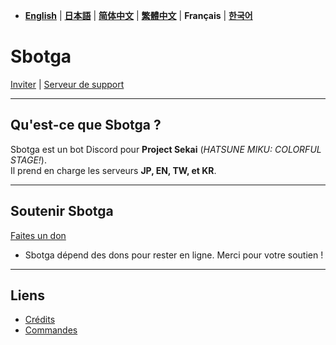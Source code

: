 - [**English**](README.md) | [**日本語**](README_jp.md) | [**简体中文**](README_zh.md) | [**繁體中文**](README_zh-tw.md) | **Français** | [**한국어**](README_kr.md)

# **Sbotga**

[Inviter](https://discord.com/oauth2/authorize?client_id=1322253224799109281) | [Serveur de support](https://discord.gg/JKANSRGPNW)

---

## **Qu'est-ce que Sbotga ?**  
Sbotga est un bot Discord pour **Project Sekai** (*HATSUNE MIKU: COLORFUL STAGE!*).  
Il prend en charge les serveurs **JP, EN, TW, et KR**.

---

## **Soutenir Sbotga**  
[Faites un don](https://ko-fi.com/uselessyum)  
- Sbotga dépend des dons pour rester en ligne. Merci pour votre soutien !

---

## **Liens**  
- [Crédits](fr/CREDITS.md)  
- [Commandes](fr/COMMANDS.md)

